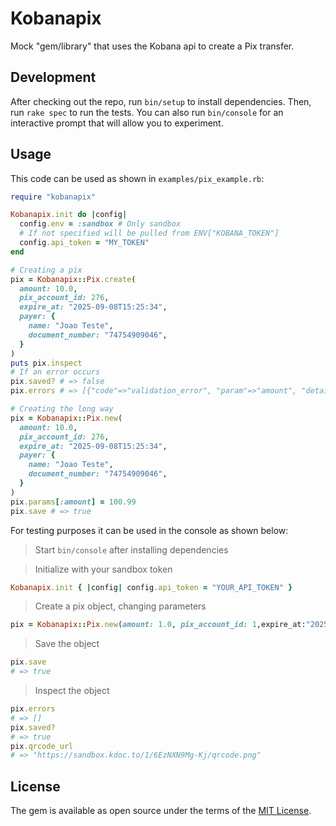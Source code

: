 # Kobanapix

Mock "gem/library" that uses the Kobana api to create a Pix transfer.

## Development

After checking out the repo, run `bin/setup` to install dependencies. Then, run `rake spec` to run the tests. You can also run `bin/console` for an interactive prompt that will allow you to experiment.

## Usage

This code can be used as shown in `examples/pix_example.rb`:
```ruby
require "kobanapix"

Kobanapix.init do |config|
  config.env = :sandbox # Only sandbox
  # If not specified will be pulled from ENV["KOBANA_TOKEN"]
  config.api_token = "MY_TOKEN"
end

# Creating a pix
pix = Kobanapix::Pix.create(
  amount: 10.0,
  pix_account_id: 276,
  expire_at: "2025-09-08T15:25:34",
  payer: {
    name: "Joao Teste",
    document_number: "74754909046",
  }
)
puts pix.inspect
# If an error occurs
pix.saved? # => false
pix.errors # => [{"code"=>"validation_error", "param"=>"amount", "detail"=>"Quantia não pode ficar em branco"}]

# Creating the long way
pix = Kobanapix::Pix.new(
  amount: 10.0,
  pix_account_id: 276,
  expire_at: "2025-09-08T15:25:34",
  payer: {
    name: "Joao Teste",
    document_number: "74754909046",
  }
)
pix.params[:amount] = 100.99
pix.save # => true
```

For testing purposes it can be used in the console as shown below:
> Start `bin/console` after installing dependencies

> Initialize with your sandbox token
```ruby
Kobanapix.init { |config| config.api_token = "YOUR_API_TOKEN" }
```
> Create a pix object, changing parameters
```ruby
pix = Kobanapix::Pix.new(amount: 1.0, pix_account_id: 1,expire_at:"2025-09-08T15:25:34", payer: {name: "Joao Teste",document_number: "74754909046"})
```
> Save the object
```ruby
pix.save
# => true
```
> Inspect the object
```ruby
pix.errors
# => []
pix.saved?
# => true
pix.qrcode_url
# => "https://sandbox.kdoc.to/1/6EzNXN9Mg-Kj/qrcode.png"
```

## License

The gem is available as open source under the terms of the [MIT License](https://opensource.org/licenses/MIT).
